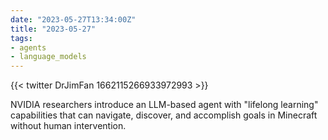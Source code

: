 ```yaml
---
date: "2023-05-27T13:34:00Z"
title: "2023-05-27"
tags:
- agents
- language_models
---
```


{{< twitter DrJimFan 1662115266933972993 >}}

NVIDIA researchers introduce an LLM-based agent with "lifelong learning" capabilities that can navigate, discover, and accomplish goals in Minecraft without human intervention.

